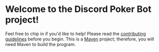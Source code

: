 # Welcome to the Discord Poker Bot project!

Feel free to chip in if you'd like to help! Please read the [contributing guidelines](/CONTRIBUTING.md) before you begin. This is a [Maven](https://maven.apache.org/) project; therefore, you will need Maven to build the program.
